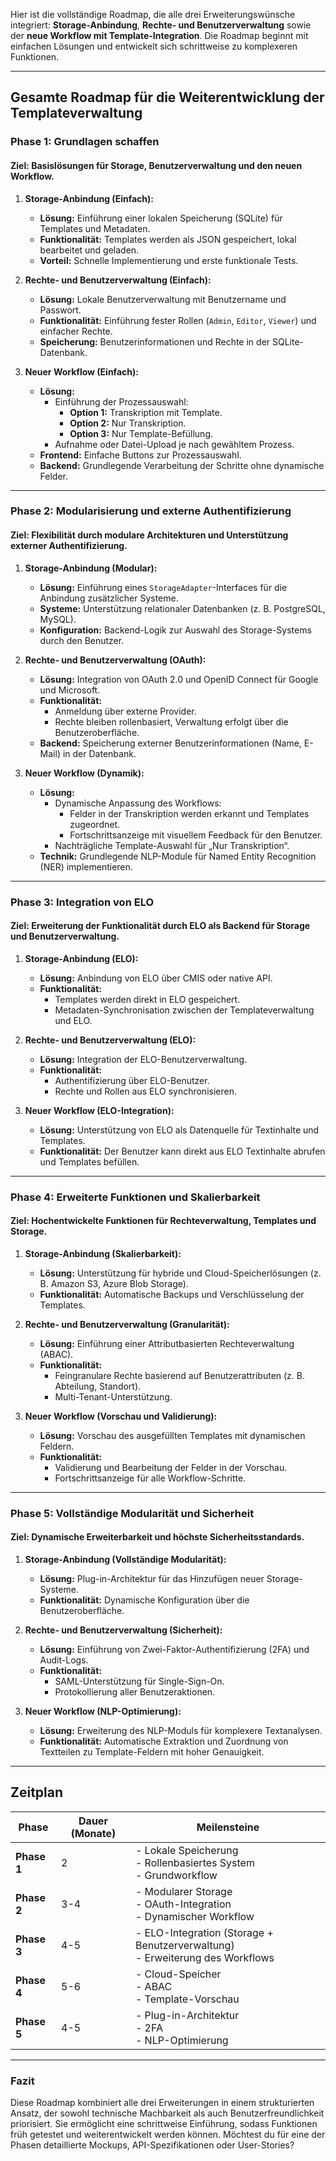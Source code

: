 Hier ist die vollständige Roadmap, die alle drei Erweiterungswünsche integriert: **Storage-Anbindung**, **Rechte- und Benutzerverwaltung** sowie der **neue Workflow mit Template-Integration**. Die Roadmap beginnt mit einfachen Lösungen und entwickelt sich schrittweise zu komplexeren Funktionen. 

---

## **Gesamte Roadmap für die Weiterentwicklung der Templateverwaltung**

### **Phase 1: Grundlagen schaffen**
#### Ziel: Basislösungen für Storage, Benutzerverwaltung und den neuen Workflow.
1. **Storage-Anbindung (Einfach):**
   - **Lösung:** Einführung einer lokalen Speicherung (SQLite) für Templates und Metadaten.
   - **Funktionalität:** Templates werden als JSON gespeichert, lokal bearbeitet und geladen.
   - **Vorteil:** Schnelle Implementierung und erste funktionale Tests.

2. **Rechte- und Benutzerverwaltung (Einfach):**
   - **Lösung:** Lokale Benutzerverwaltung mit Benutzername und Passwort.
   - **Funktionalität:** Einführung fester Rollen (`Admin`, `Editor`, `Viewer`) und einfacher Rechte.
   - **Speicherung:** Benutzerinformationen und Rechte in der SQLite-Datenbank.

3. **Neuer Workflow (Einfach):**
   - **Lösung:** 
     - Einführung der Prozessauswahl:
       - **Option 1:** Transkription mit Template.
       - **Option 2:** Nur Transkription.
       - **Option 3:** Nur Template-Befüllung.
     - Aufnahme oder Datei-Upload je nach gewähltem Prozess.
   - **Frontend:** Einfache Buttons zur Prozessauswahl.
   - **Backend:** Grundlegende Verarbeitung der Schritte ohne dynamische Felder.

---

### **Phase 2: Modularisierung und externe Authentifizierung**
#### Ziel: Flexibilität durch modulare Architekturen und Unterstützung externer Authentifizierung.
1. **Storage-Anbindung (Modular):**
   - **Lösung:** Einführung eines `StorageAdapter`-Interfaces für die Anbindung zusätzlicher Systeme.
   - **Systeme:** Unterstützung relationaler Datenbanken (z. B. PostgreSQL, MySQL).
   - **Konfiguration:** Backend-Logik zur Auswahl des Storage-Systems durch den Benutzer.

2. **Rechte- und Benutzerverwaltung (OAuth):**
   - **Lösung:** Integration von OAuth 2.0 und OpenID Connect für Google und Microsoft.
   - **Funktionalität:** 
     - Anmeldung über externe Provider.
     - Rechte bleiben rollenbasiert, Verwaltung erfolgt über die Benutzeroberfläche.
   - **Backend:** Speicherung externer Benutzerinformationen (Name, E-Mail) in der Datenbank.

3. **Neuer Workflow (Dynamik):**
   - **Lösung:**
     - Dynamische Anpassung des Workflows:
       - Felder in der Transkription werden erkannt und Templates zugeordnet.
       - Fortschrittsanzeige mit visuellem Feedback für den Benutzer.
     - Nachträgliche Template-Auswahl für „Nur Transkription“.
   - **Technik:** Grundlegende NLP-Module für Named Entity Recognition (NER) implementieren.

---

### **Phase 3: Integration von ELO**
#### Ziel: Erweiterung der Funktionalität durch ELO als Backend für Storage und Benutzerverwaltung.
1. **Storage-Anbindung (ELO):**
   - **Lösung:** Anbindung von ELO über CMIS oder native API.
   - **Funktionalität:** 
     - Templates werden direkt in ELO gespeichert.
     - Metadaten-Synchronisation zwischen der Templateverwaltung und ELO.

2. **Rechte- und Benutzerverwaltung (ELO):**
   - **Lösung:** Integration der ELO-Benutzerverwaltung.
   - **Funktionalität:** 
     - Authentifizierung über ELO-Benutzer.
     - Rechte und Rollen aus ELO synchronisieren.

3. **Neuer Workflow (ELO-Integration):**
   - **Lösung:** Unterstützung von ELO als Datenquelle für Textinhalte und Templates.
   - **Funktionalität:** Der Benutzer kann direkt aus ELO Textinhalte abrufen und Templates befüllen.

---

### **Phase 4: Erweiterte Funktionen und Skalierbarkeit**
#### Ziel: Hochentwickelte Funktionen für Rechteverwaltung, Templates und Storage.
1. **Storage-Anbindung (Skalierbarkeit):**
   - **Lösung:** Unterstützung für hybride und Cloud-Speicherlösungen (z. B. Amazon S3, Azure Blob Storage).
   - **Funktionalität:** Automatische Backups und Verschlüsselung der Templates.

2. **Rechte- und Benutzerverwaltung (Granularität):**
   - **Lösung:** Einführung einer Attributbasierten Rechteverwaltung (ABAC).
   - **Funktionalität:** 
     - Feingranulare Rechte basierend auf Benutzerattributen (z. B. Abteilung, Standort).
     - Multi-Tenant-Unterstützung.

3. **Neuer Workflow (Vorschau und Validierung):**
   - **Lösung:** Vorschau des ausgefüllten Templates mit dynamischen Feldern.
   - **Funktionalität:** 
     - Validierung und Bearbeitung der Felder in der Vorschau.
     - Fortschrittsanzeige für alle Workflow-Schritte.

---

### **Phase 5: Vollständige Modularität und Sicherheit**
#### Ziel: Dynamische Erweiterbarkeit und höchste Sicherheitsstandards.
1. **Storage-Anbindung (Vollständige Modularität):**
   - **Lösung:** Plug-in-Architektur für das Hinzufügen neuer Storage-Systeme.
   - **Funktionalität:** Dynamische Konfiguration über die Benutzeroberfläche.

2. **Rechte- und Benutzerverwaltung (Sicherheit):**
   - **Lösung:** Einführung von Zwei-Faktor-Authentifizierung (2FA) und Audit-Logs.
   - **Funktionalität:** 
     - SAML-Unterstützung für Single-Sign-On.
     - Protokollierung aller Benutzeraktionen.

3. **Neuer Workflow (NLP-Optimierung):**
   - **Lösung:** Erweiterung des NLP-Moduls für komplexere Textanalysen.
   - **Funktionalität:** Automatische Extraktion und Zuordnung von Textteilen zu Template-Feldern mit hoher Genauigkeit.

---

## **Zeitplan**

| Phase                  | Dauer (Monate) | Meilensteine                              |
|------------------------|----------------|-------------------------------------------|
| **Phase 1**           | 2              | - Lokale Speicherung<br>- Rollenbasiertes System<br>- Grundworkflow |
| **Phase 2**           | 3-4            | - Modularer Storage<br>- OAuth-Integration<br>- Dynamischer Workflow |
| **Phase 3**           | 4-5            | - ELO-Integration (Storage + Benutzerverwaltung)<br>- Erweiterung des Workflows |
| **Phase 4**           | 5-6            | - Cloud-Speicher<br>- ABAC<br>- Template-Vorschau |
| **Phase 5**           | 4-5            | - Plug-in-Architektur<br>- 2FA<br>- NLP-Optimierung |

---

### **Fazit**
Diese Roadmap kombiniert alle drei Erweiterungen in einem strukturierten Ansatz, der sowohl technische Machbarkeit als auch Benutzerfreundlichkeit priorisiert. Sie ermöglicht eine schrittweise Einführung, sodass Funktionen früh getestet und weiterentwickelt werden können. Möchtest du für eine der Phasen detaillierte Mockups, API-Spezifikationen oder User-Stories?